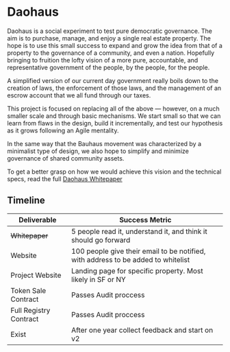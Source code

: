 # Daohaus

Daohaus is a social experiment to test pure democratic governance.  The aim is to purchase, manage, and enjoy a single real estate property.  The hope is to use this small success to expand and grow the idea from that of a property to the governance of a community, and even a nation.  Hopefully bringing to fruition the lofty vision of a more pure, accountable, and representative government of the people, by the people, for the people. 

A simplified version of our current day government really boils down to the creation of laws, the enforcement of those laws, and the management of an escrow account that we all fund through our taxes.

This project is focused on replacing all of the above — however,  on a much smaller scale and through basic mechanisms.  We start small so that we can learn from flaws in the design, build it incrementally, and test our hypothesis as it grows following an Agile mentality.

In the same way that the Bauhaus movement was characterized by a minimalist type of design, we also hope to simplify and minimize governance of shared community assets.

To get a better grasp on how we would achieve this vision and the technical specs, read the full [Daohaus Whitepaper](Daohaus_Whitepaper.md)

## Timeline
| Deliverable | Success Metric |
| ------ | ----------- |
| ~~Whitepaper~~   | 5 people read it, understand it, and think it should go forward |
| Website | 100 people give their email to be notified, with address to be added to whitelist |
| Project Website | Landing page for specific property.  Most likely in SF or NY |
| Token Sale Contract| Passes Audit proccess|
| Full Registry Contract| Passes Audit proccess|
|Exist | After one year collect feedback and start on v2|
